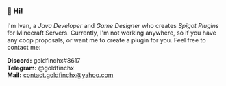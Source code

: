 ### 👋 Hi! 

I'm Ivan, a *Java Developer* and *Game Designer* who creates *Spigot Plugins* for Minecraft Servers.
Currently, I'm not working anywhere, so if you have any coop proposals, or want me to create a plugin for you. Feel free to contact me:

**Discord:** goldfinchx#8617  
**Telegram:** @goldfinchx  
**Mail:** contact.goldfinchx@yahoo.com 
